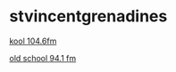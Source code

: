# stvincentgrenadines

[kool 104.6fm](https://node-27.zeno.fm/dvzubqha2mruv)

[old school 94.1 fm](https://c23.radioboss.fm:8030/stream)

